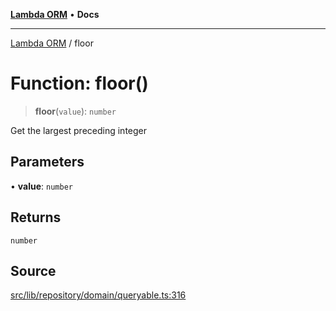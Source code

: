 [**Lambda ORM**](../README.md) • **Docs**

***

[Lambda ORM](../README.md) / floor

# Function: floor()

> **floor**(`value`): `number`

Get the largest preceding integer

## Parameters

• **value**: `number`

## Returns

`number`

## Source

[src/lib/repository/domain/queryable.ts:316](https://github.com/lambda-orm/lambdaorm-base/blob/1d2abad50f28511cd0e6125c8c883a452d54160f/src/lib/repository/domain/queryable.ts#L316)

